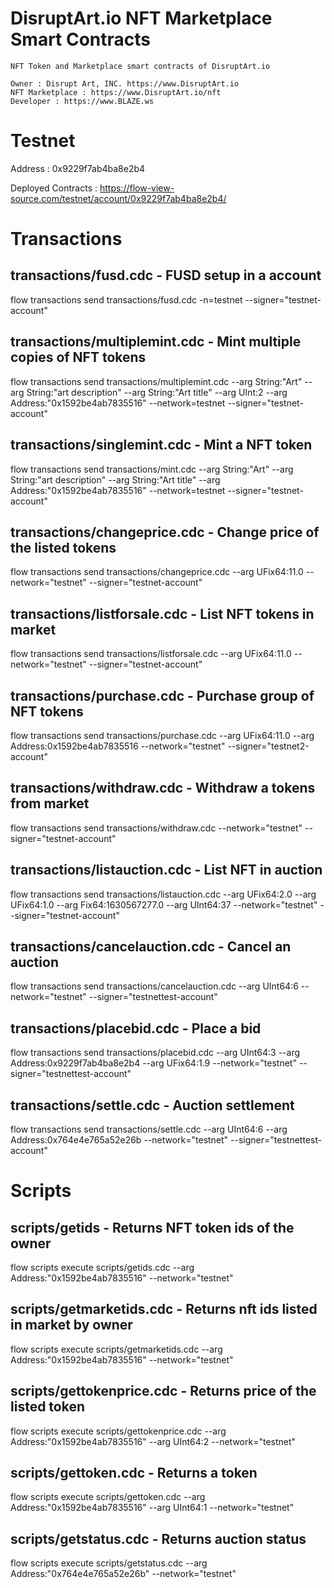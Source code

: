 # DisruptArt.io NFT Marketplace Smart Contracts
    NFT Token and Marketplace smart contracts of DisruptArt.io

    Owner : Disrupt Art, INC. https://www.DisruptArt.io
    NFT Marketplace : https://www.DisruptArt.io/nft
    Developer : https://www.BLAZE.ws


# Testnet
   Address : 0x9229f7ab4ba8e2b4

   Deployed Contracts : https://flow-view-source.com/testnet/account/0x9229f7ab4ba8e2b4/

# Transactions

## transactions/fusd.cdc - FUSD setup in a account
flow transactions send transactions/fusd.cdc -n=testnet --signer="testnet-account"

## transactions/multiplemint.cdc - Mint multiple copies of NFT tokens
flow transactions send transactions/multiplemint.cdc --arg String:"Art" --arg String:"art description" --arg String:"Art title" --arg UInt:2 --arg Address:"0x1592be4ab7835516" --network=testnet --signer="testnet-account"

## transactions/singlemint.cdc - Mint a NFT token
flow transactions send transactions/mint.cdc --arg String:"Art" --arg String:"art description" --arg String:"Art title" --arg Address:"0x1592be4ab7835516" --network=testnet --signer="testnet-account"

## transactions/changeprice.cdc - Change price of the listed tokens
flow transactions send transactions/changeprice.cdc --arg UFix64:11.0 --network="testnet" --signer="testnet-account"

## transactions/listforsale.cdc - List NFT tokens in market
flow transactions send transactions/listforsale.cdc  --arg UFix64:11.0 --network="testnet" --signer="testnet-account"


## transactions/purchase.cdc - Purchase group of NFT tokens
flow transactions send transactions/purchase.cdc --arg UFix64:11.0 --arg Address:0x1592be4ab7835516 --network="testnet" --signer="testnet2-account"


## transactions/withdraw.cdc - Withdraw a tokens from market
flow transactions send transactions/withdraw.cdc --network="testnet"  --signer="testnet-account"

## transactions/listauction.cdc - List NFT in auction
flow transactions send transactions/listauction.cdc --arg UFix64:2.0 --arg UFix64:1.0 --arg Fix64:1630567277.0 --arg UInt64:37 --network="testnet" --signer="testnet-account"

## transactions/cancelauction.cdc - Cancel an auction
flow transactions send transactions/cancelauction.cdc --arg UInt64:6 --network="testnet" --signer="testnettest-account"

## transactions/placebid.cdc - Place a bid 
flow transactions send transactions/placebid.cdc --arg UInt64:3 --arg Address:0x9229f7ab4ba8e2b4 --arg UFix64:1.9 --network="testnet" --signer="testnettest-account"

## transactions/settle.cdc - Auction settlement
flow transactions send transactions/settle.cdc --arg UInt64:6 --arg Address:0x764e4e765a52e26b --network="testnet" --signer="testnettest-account"

# Scripts

## scripts/getids - Returns NFT token ids of the owner
flow scripts execute scripts/getids.cdc --arg Address:"0x1592be4ab7835516" --network="testnet"

## scripts/getmarketids.cdc - Returns nft ids listed in market by owner
flow scripts execute scripts/getmarketids.cdc --arg Address:"0x1592be4ab7835516" --network="testnet"

## scripts/gettokenprice.cdc - Returns price of the listed token 
flow scripts execute scripts/gettokenprice.cdc --arg Address:"0x1592be4ab7835516" --arg UInt64:2 --network="testnet"

## scripts/gettoken.cdc - Returns a token
flow scripts execute scripts/gettoken.cdc --arg Address:"0x1592be4ab7835516" --arg UInt64:1 --network="testnet"

## scripts/getstatus.cdc - Returns auction status
flow scripts execute scripts/getstatus.cdc --arg Address:"0x764e4e765a52e26b" --network="testnet"


